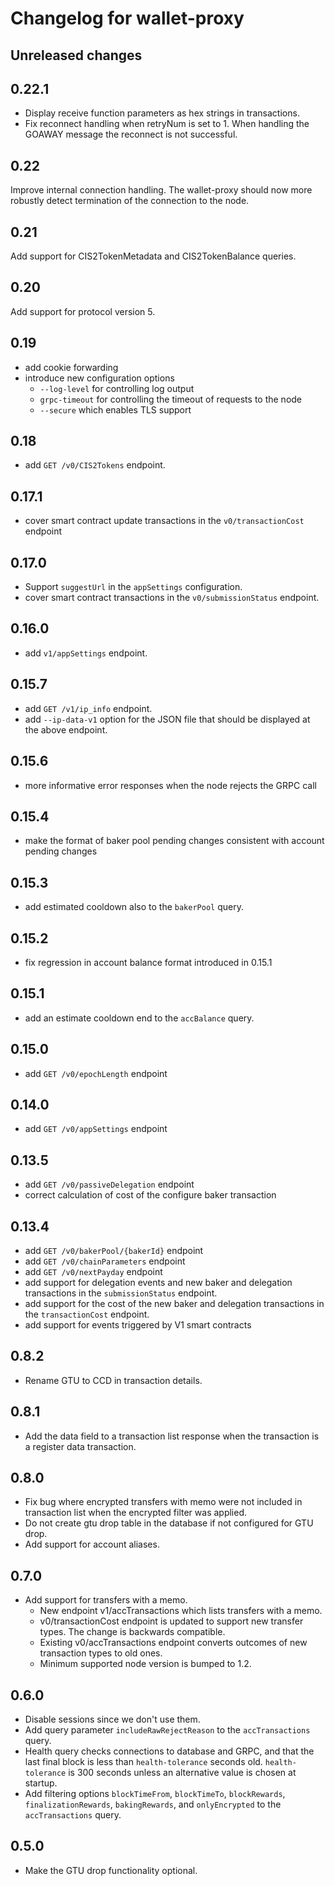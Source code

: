 # Changelog for wallet-proxy

## Unreleased changes


## 0.22.1

- Display receive function parameters as hex strings in transactions.
- Fix reconnect handling when retryNum is set to 1. When handling the GOAWAY
  message the reconnect is not successful.

## 0.22

Improve internal connection handling. The wallet-proxy should now more robustly
detect termination of the connection to the node.

## 0.21

Add support for CIS2TokenMetadata and CIS2TokenBalance queries.

## 0.20

Add support for protocol version 5.

## 0.19

- add cookie forwarding
- introduce new configuration options
  - `--log-level` for controlling log output
  - `grpc-timeout` for controlling the timeout of requests to the node
  - `--secure` which enables TLS support

## 0.18

- add `GET /v0/CIS2Tokens` endpoint.

## 0.17.1

- cover smart contract update transactions in the `v0/transactionCost` endpoint


## 0.17.0
- Support `suggestUrl` in the `appSettings` configuration.
- cover smart contract transactions in the `v0/submissionStatus` endpoint.

## 0.16.0

- add `v1/appSettings` endpoint.

## 0.15.7
- add `GET /v1/ip_info` endpoint.
- add `--ip-data-v1` option for the JSON file that should be displayed at the above endpoint.

## 0.15.6
 - more informative error responses when the node rejects the GRPC call

## 0.15.4
 - make the format of baker pool pending changes consistent with account pending
   changes

## 0.15.3
 - add estimated cooldown also to the `bakerPool` query.

## 0.15.2
 - fix regression in account balance format introduced in 0.15.1

## 0.15.1
 - add an estimate cooldown end to the `accBalance` query.

## 0.15.0
 - add `GET /v0/epochLength` endpoint

## 0.14.0
 - add `GET /v0/appSettings` endpoint

## 0.13.5
 - add `GET /v0/passiveDelegation` endpoint
 - correct calculation of cost of the configure baker transaction

## 0.13.4
 - add `GET /v0/bakerPool/{bakerId}` endpoint
 - add `GET /v0/chainParameters` endpoint
 - add `GET /v0/nextPayday` endpoint
 - add support for delegation events and new baker and delegation transactions
   in the `submissionStatus` endpoint.
 - add support for the cost of the new baker and delegation transactions
   in the `transactionCost` endpoint.
 - add support for events triggered by V1 smart contracts

## 0.8.2
 - Rename GTU to CCD in transaction details.

## 0.8.1
 - Add the data field to a transaction list response when the transaction is a
   register data transaction.

## 0.8.0
 - Fix bug where encrypted transfers with memo were not included in transaction
   list when the encrypted filter was applied.
 - Do not create gtu drop table in the database if not configured for GTU drop.
 - Add support for account aliases.


## 0.7.0

 - Add support for transfers with a memo.
   - New endpoint v1/accTransactions which lists transfers with a memo.
   - v0/transactionCost endpoint is updated to support new transfer types. The
     change is backwards compatible.
   - Existing v0/accTransactions endpoint converts outcomes of new transaction
     types to old ones.
   - Minimum supported node version is bumped to 1.2.

## 0.6.0

 - Disable sessions since we don't use them.
 - Add query parameter `includeRawRejectReason` to the `accTransactions` query.
 - Health query checks connections to database and GRPC, and that the last final
   block is less than `health-tolerance` seconds old. `health-tolerance` is 300
   seconds unless an alternative value is chosen at startup.
 - Add filtering options `blockTimeFrom`, `blockTimeTo`, `blockRewards`, 
  `finalizationRewards`, `bakingRewards`, and  `onlyEncrypted` to the 
  `accTransactions` query.

## 0.5.0
 - Make the GTU drop functionality optional.
